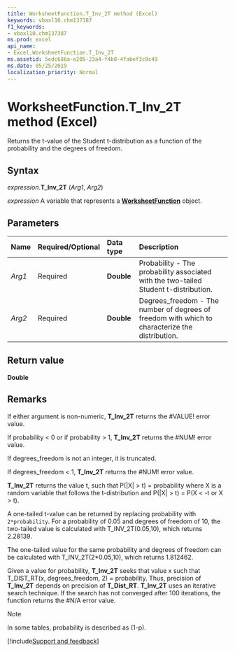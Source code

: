 ```yaml
---
title: WorksheetFunction.T_Inv_2T method (Excel)
keywords: vbaxl10.chm137387
f1_keywords:
- vbaxl10.chm137387
ms.prod: excel
api_name:
- Excel.WorksheetFunction.T_Inv_2T
ms.assetid: 5edc686a-e205-23a4-f4b8-4fabef3c9c49
ms.date: 05/25/2019
localization_priority: Normal
---
```



# WorksheetFunction.T_Inv_2T method (Excel)

Returns the t-value of the Student t-distribution as a function of the probability and the degrees of freedom.


## Syntax

_expression_.**T_Inv_2T** (_Arg1_, _Arg2_)

_expression_ A variable that represents a **[WorksheetFunction](Excel.WorksheetFunction.md)** object.


## Parameters

|Name|Required/Optional|Data type|Description|
|:-----|:-----|:-----|:-----|
| _Arg1_|Required| **Double**|Probability - The probability associated with the two-tailed Student t-distribution.|
| _Arg2_|Required| **Double**|Degrees_freedom - The number of degrees of freedom with which to characterize the distribution.|

## Return value

**Double**


## Remarks

If either argument is non-numeric, **T_Inv_2T** returns the #VALUE! error value.
    
If probability < 0 or if probability > 1, **T_Inv_2T** returns the #NUM! error value.
    
If degrees_freedom is not an integer, it is truncated.
    
If degrees_freedom < 1, **T_Inv_2T** returns the #NUM! error value.
    
**T_Inv_2T** returns the value t, such that P(|X| > t) = probability where X is a random variable that follows the t-distribution and P(|X| > t) = P(X < -t or X > t).
    
A one-tailed t-value can be returned by replacing probability with `2*probability`. For a probability of 0.05 and degrees of freedom of 10, the two-tailed value is calculated with T_INV_2T(0.05,10), which returns 2.28139. 

The one-tailed value for the same probability and degrees of freedom can be calculated with T_INV_2T(2*0.05,10), which returns 1.812462. 

Given a value for probability, **T_Inv_2T** seeks that value x such that T_DIST_RT(x, degrees_freedom, 2) = probability. Thus, precision of **T_Inv_2T** depends on precision of **T_Dist_RT**. **T_Inv_2T** uses an iterative search technique. If the search has not converged after 100 iterations, the function returns the #N/A error value. 
    
> [!NOTE] 
> In some tables, probability is described as (1-p).



[!include[Support and feedback](~/includes/feedback-boilerplate.md)]